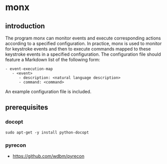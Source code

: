 # monx

## introduction

The program monx can monitor events and execute corresponding actions according to a specified configuration. In practice, monx is used to monitor for keystroke events and then to execute commands mapped to these keystroke events in a specified configuration. The configuration file should feature a Markdown list of the following form:

    - event-execution-map
       - <event>
          - description: <natural language description>
          - command: <command>

An example configuration file is included.

## prerequisites

### docopt

    sudo apt-get -y install python-docopt

### pyrecon

- <https://github.com/wdbm/pyrecon>
